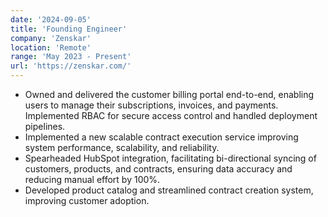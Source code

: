 ```yaml
---
date: '2024-09-05'
title: 'Founding Engineer'
company: 'Zenskar'
location: 'Remote'
range: 'May 2023 - Present'
url: 'https://zenskar.com/'
---
```


- Owned and delivered the customer billing portal end-to-end, enabling users to manage their subscriptions, invoices, and payments. Implemented RBAC for secure access control and handled deployment pipelines.
- Implemented a new scalable contract execution service improving system performance, scalability, and reliability.
- Spearheaded HubSpot integration, facilitating bi-directional syncing of customers, products, and contracts, ensuring data accuracy and reducing manual effort by 100%.
- Developed product catalog and streamlined contract creation system, improving customer adoption.
